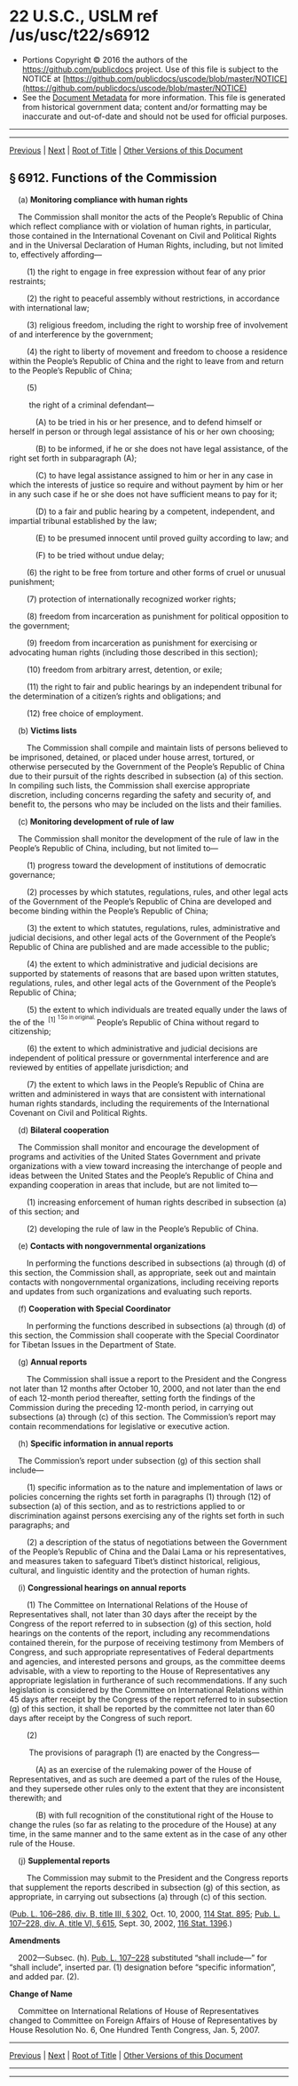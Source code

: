 ---
---

# 22 U.S.C., USLM ref /us/usc/t22/s6912

* Portions Copyright © 2016 the authors of the https://github.com/publicdocs project.
  Use of this file is subject to the NOTICE at [https://github.com/publicdocs/uscode/blob/master/NOTICE](https://github.com/publicdocs/uscode/blob/master/NOTICE)
* See the [Document Metadata](././../../../../..//README.md) for more information.
  This file is generated from historical government data; content and/or formatting may be inaccurate and out-of-date and should not be used for official purposes.

----------
----------

[Previous](./../../../../..//us/usc/t22/ch77/schII/m__us_usc_t22_s6911.md) | [Next](./../../../../..//us/usc/t22/ch77/schII/m__us_usc_t22_s6913.md) | [Root of Title](./../../../../../) | [Other Versions of this Document](https://publicdocs.github.io/go/links?ns=uslm&ref=%2Fus%2Fusc%2Ft22%2Fs6912)

## § 6912. Functions of the Commission

    (a) __Monitoring compliance with human rights__ 

    The Commission shall monitor the acts of the People’s Republic of China which reflect compliance with or violation of human rights, in particular, those contained in the International Covenant on Civil and Political Rights and in the Universal Declaration of Human Rights, including, but not limited to, effectively affording—

        (1) the right to engage in free expression without fear of any prior restraints;

        (2) the right to peaceful assembly without restrictions, in accordance with international law;

        (3) religious freedom, including the right to worship free of involvement of and interference by the government;

        (4) the right to liberty of movement and freedom to choose a residence within the People’s Republic of China and the right to leave from and return to the People’s Republic of China;

        (5)

         the right of a criminal defendant—

            (A) to be tried in his or her presence, and to defend himself or herself in person or through legal assistance of his or her own choosing;

            (B) to be informed, if he or she does not have legal assistance, of the right set forth in subparagraph (A);

            (C) to have legal assistance assigned to him or her in any case in which the interests of justice so require and without payment by him or her in any such case if he or she does not have sufficient means to pay for it;

            (D) to a fair and public hearing by a competent, independent, and impartial tribunal established by the law;

            (E) to be presumed innocent until proved guilty according to law; and

            (F) to be tried without undue delay;

        (6) the right to be free from torture and other forms of cruel or unusual punishment;

        (7) protection of internationally recognized worker rights;

        (8) freedom from incarceration as punishment for political opposition to the government;

        (9) freedom from incarceration as punishment for exercising or advocating human rights (including those described in this section);

        (10) freedom from arbitrary arrest, detention, or exile;

        (11) the right to fair and public hearings by an independent tribunal for the determination of a citizen’s rights and obligations; and

        (12) free choice of employment.

    (b) __Victims lists__ 

        The Commission shall compile and maintain lists of persons believed to be imprisoned, detained, or placed under house arrest, tortured, or otherwise persecuted by the Government of the People’s Republic of China due to their pursuit of the rights described in subsection (a) of this section. In compiling such lists, the Commission shall exercise appropriate discretion, including concerns regarding the safety and security of, and benefit to, the persons who may be included on the lists and their families.

    (c) __Monitoring development of rule of law__ 

    The Commission shall monitor the development of the rule of law in the People’s Republic of China, including, but not limited to—

        (1) progress toward the development of institutions of democratic governance;

        (2) processes by which statutes, regulations, rules, and other legal acts of the Government of the People’s Republic of China are developed and become binding within the People’s Republic of China;

        (3) the extent to which statutes, regulations, rules, administrative and judicial decisions, and other legal acts of the Government of the People’s Republic of China are published and are made accessible to the public;

        (4) the extent to which administrative and judicial decisions are supported by statements of reasons that are based upon written statutes, regulations, rules, and other legal acts of the Government of the People’s Republic of China;

        (5) the extent to which individuals are treated equally under the laws of the of the  <sup>\[1\]</sup>  <sup><sup> 1 So in original. </sup></sup>  People’s Republic of China without regard to citizenship;

        (6) the extent to which administrative and judicial decisions are independent of political pressure or governmental interference and are reviewed by entities of appellate jurisdiction; and

        (7) the extent to which laws in the People’s Republic of China are written and administered in ways that are consistent with international human rights standards, including the requirements of the International Covenant on Civil and Political Rights.

    (d) __Bilateral cooperation__ 

    The Commission shall monitor and encourage the development of programs and activities of the United States Government and private organizations with a view toward increasing the interchange of people and ideas between the United States and the People’s Republic of China and expanding cooperation in areas that include, but are not limited to—

        (1) increasing enforcement of human rights described in subsection (a) of this section; and

        (2) developing the rule of law in the People’s Republic of China.

    (e) __Contacts with nongovernmental organizations__ 

        In performing the functions described in subsections (a) through (d) of this section, the Commission shall, as appropriate, seek out and maintain contacts with nongovernmental organizations, including receiving reports and updates from such organizations and evaluating such reports.

    (f) __Cooperation with Special Coordinator__ 

        In performing the functions described in subsections (a) through (d) of this section, the Commission shall cooperate with the Special Coordinator for Tibetan Issues in the Department of State.

    (g) __Annual reports__ 

        The Commission shall issue a report to the President and the Congress not later than 12 months after October 10, 2000, and not later than the end of each 12-month period thereafter, setting forth the findings of the Commission during the preceding 12-month period, in carrying out subsections (a) through (c) of this section. The Commission’s report may contain recommendations for legislative or executive action.

    (h) __Specific information in annual reports__ 

    The Commission’s report under subsection (g) of this section shall include—

        (1) specific information as to the nature and implementation of laws or policies concerning the rights set forth in paragraphs (1) through (12) of subsection (a) of this section, and as to restrictions applied to or discrimination against persons exercising any of the rights set forth in such paragraphs; and

        (2) a description of the status of negotiations between the Government of the People’s Republic of China and the Dalai Lama or his representatives, and measures taken to safeguard Tibet’s distinct historical, religious, cultural, and linguistic identity and the protection of human rights.

    (i) __Congressional hearings on annual reports__ 

        (1) The Committee on International Relations of the House of Representatives shall, not later than 30 days after the receipt by the Congress of the report referred to in subsection (g) of this section, hold hearings on the contents of the report, including any recommendations contained therein, for the purpose of receiving testimony from Members of Congress, and such appropriate representatives of Federal departments and agencies, and interested persons and groups, as the committee deems advisable, with a view to reporting to the House of Representatives any appropriate legislation in furtherance of such recommendations. If any such legislation is considered by the Committee on International Relations within 45 days after receipt by the Congress of the report referred to in subsection (g) of this section, it shall be reported by the committee not later than 60 days after receipt by the Congress of such report.

        (2)

         The provisions of paragraph (1) are enacted by the Congress—

            (A) as an exercise of the rulemaking power of the House of Representatives, and as such are deemed a part of the rules of the House, and they supersede other rules only to the extent that they are inconsistent therewith; and

            (B) with full recognition of the constitutional right of the House to change the rules (so far as relating to the procedure of the House) at any time, in the same manner and to the same extent as in the case of any other rule of the House.

    (j) __Supplemental reports__ 

        The Commission may submit to the President and the Congress reports that supplement the reports described in subsection (g) of this section, as appropriate, in carrying out subsections (a) through (c) of this section.

([Pub. L. 106–286, div. B, title III, § 302][/us/pl/106/286/s302], Oct. 10, 2000, [114 Stat. 895][/us/stat/114/895]; [Pub. L. 107–228, div. A, title VI, § 615][/us/pl/107/228/s615], Sept. 30, 2002, [116 Stat. 1396][/us/stat/116/1396].)

 __Amendments__ 

    2002—Subsec. (h). [Pub. L. 107–228][/us/pl/107/228] substituted “shall include—” for “shall include”, inserted par. (1) designation before “specific information”, and added par. (2).

 __Change of Name__ 

    Committee on International Relations of House of Representatives changed to Committee on Foreign Affairs of House of Representatives by House Resolution No. 6, One Hundred Tenth Congress, Jan. 5, 2007.

----------

[Previous](./../../../../..//us/usc/t22/ch77/schII/m__us_usc_t22_s6911.md) | [Next](./../../../../..//us/usc/t22/ch77/schII/m__us_usc_t22_s6913.md) | [Root of Title](./../../../../../) | [Other Versions of this Document](https://publicdocs.github.io/go/links?ns=uslm&ref=%2Fus%2Fusc%2Ft22%2Fs6912)

----------
----------

[/us/pl/106/286/s302]: https://publicdocs.github.io/go/links?ns=uslm&ref=%2Fus%2Fpl%2F106%2F286%2Fs302
[/us/stat/114/895]: https://publicdocs.github.io/go/links?ns=uslm&ref=%2Fus%2Fstat%2F114%2F895
[/us/pl/107/228/s615]: https://publicdocs.github.io/go/links?ns=uslm&ref=%2Fus%2Fpl%2F107%2F228%2Fs615
[/us/stat/116/1396]: https://publicdocs.github.io/go/links?ns=uslm&ref=%2Fus%2Fstat%2F116%2F1396
[/us/pl/107/228]: https://publicdocs.github.io/go/links?ns=uslm&ref=%2Fus%2Fpl%2F107%2F228


